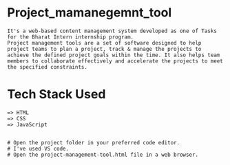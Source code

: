 # Project_mamanegemnt_tool

    It's a web-based content management system developed as one of Tasks for the Bharat Intern internship program.
    Project management tools are a set of software designed to help project teams to plan a project, track & manage the projects to achieve the defined project goals within the time. It also helps team members to collaborate effectively and accelerate the projects to meet the specified constraints.

# Tech Stack Used

    => HTML
    => CSS
    => JavaScript


    # Open the project folder in your preferred code editor.
    # I've used VS code.
    # Open the project-management-tool.html file in a web browser.

